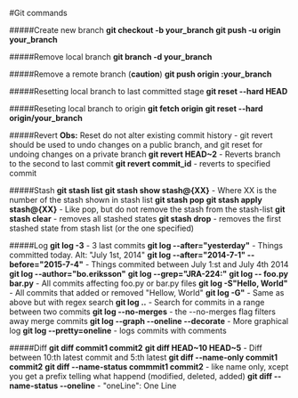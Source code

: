 #Git commands

#####Create new branch
**git checkout -b your_branch**
**git push -u origin your_branch**

#####Remove local branch
**git branch -d your_branch**

#####Remove a remote branch (**caution**)
**git push origin :your_branch**

#####Resetting local branch to last committed stage
**git reset --hard HEAD**

#####Reseting local branch to origin
**git fetch origin**
**git reset --hard origin/your_branch**

#####Revert
**Obs:** Reset do not alter existing commit history - git revert should be used to undo changes 
on a public branch, and git reset for undoing changes on a private branch
**git revert HEAD~2** - Reverts branch to the second to last commit
**git revert commit_id** - reverts to specified commit


#####Stash
**git stash list**
**git stash show stash@{XX}** - Where XX is the number of the stash shown in stash list
**git stash pop**
**git stash apply stash@{XX}** - Like pop, but do not remove the stash from the stash-list
**git stash clear** - removes all stashed states
**git stash drop** - removes the first stashed state from stash list (or the one specified)

#####Log
**git log -3** - 3 last commits
**git log --after="yesterday"** - Things committed today. Alt: "July 1st, 2014"
**git log --after="2014-7-1" --before="2015-7-4"** - Things commited between July 1:st and July 4th 2014
**git log --author="bo.eriksson"**
**git log --grep="JRA-224:"**
**git log -- foo.py bar.py** - All commits affecting foo.py or bar.py files
**git log -S"Hello, World"** - All commits that added or removed "Hellow, World"
**git log -G"<regex>** - Same as above but with regex search
**git log <since-commit-id>..<until-commit-id>** - Search for commits in a range between two commits
**git log --no-merges** - the --no-merges flag filters away merge commits
**git log --graph --oneline --decorate** - More graphical log
**git log --pretty=oneline** - logs commits with comments

#####Diff
**git diff commit1 commit2**
**git diff HEAD~10 HEAD~5** - Diff between 10:th latest commit and 5:th latest
**git diff --name-only commit1 commit2** 
**git diff --name-status commmit1 commit2** - like name only, xcept you get a prefix telling what happend (modified, deleted, added)
**git diff --name-status --oneline** - "oneLine": One Line







